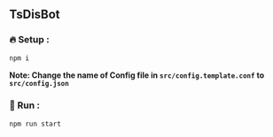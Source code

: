 ## TsDisBot

### 🔥 Setup :
```bash
npm i
```
**Note: Change the name of Config file in `src/config.template.conf` to `src/config.json`**

### 🧨 Run :
```bash
npm run start
```